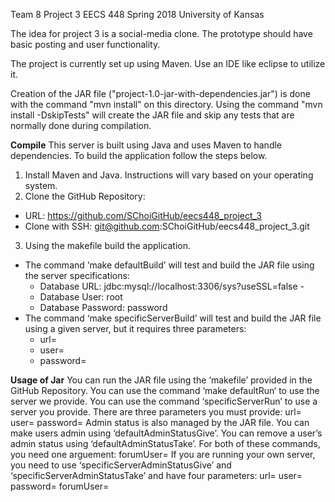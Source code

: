 Team 8 Project 3 EECS 448 Spring 2018 University of Kansas

The idea for project 3 is a social-media clone. The prototype should have basic posting and user functionality.

The project is currently set up using Maven. Use an IDE like eclipse to utilize it.

Creation of the JAR file ("project-1.0-jar-with-dependencies.jar") is done with the command "mvn install" on this directory.
	Using the command "mvn install -DskipTests" will create the JAR file and skip any tests that are normally done during compilation.


**Compile**
This server is built using Java and uses Maven to handle dependencies. To build the application follow the steps below.
1. Install Maven and Java. Instructions will vary based on your operating system.
2. Clone the GitHub Repository:
 - URL: https://github.com/SChoiGitHub/eecs448_project_3
 - Clone with SSH: git@github.com:SChoiGitHub/eecs448_project_3.git
3. Using the makefile build the application.
 - The command ‘make defaultBuild’ will test and build the JAR file using the server specifications:
   - Database URL: jdbc:mysql://localhost:3306/sys?useSSL=false -
   - Database User: root
   - Database Password: password
 - The command ‘make specificServerBuild’ will test and build the JAR file using a given server, but it requires three parameters:
   - url=<your database url here>
   - user=<your username for the database here>
   - password=<your password for the database here>

**Usage of Jar**
You can run the JAR file using the ‘makefile’ provided in the GitHub Repository.
You can use the command ‘make defaultRun‘ to use the server we provide.
You can use the command ‘specificServerRun’ to use a server you provide. There are three parameters you must provide:
url=<your database url here>
user=<your username for the database here>
password=<your password for the database here>
Admin status is also managed by the JAR file.
You can make users admin using ‘defaultAdminStatusGive’.
You can remove a user’s admin status using ‘defaultAdminStatusTake’.
For both of these commands, you need one arguement:
forumUser=<the username of the user affected>
If you are running your own server, you need to use ‘specificServerAdminStatusGive’ and ‘specificServerAdminStatusTake’ and have four parameters:
url=<your database url here>
user=<your username for the database here>
password=<your password for the database here>
forumUser=<the username of the user affected>
